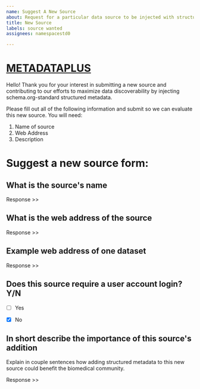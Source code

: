 ```yaml
---
name: Suggest A New Source
about: Request for a particular data source to be injected with structured metadata
title: New Source
labels: source wanted
assignees: namespacestd0

---
```


# [METADATAPLUS](http://metadataplus.biothings.io/)

Hello! 
Thank you for your interest in submitting a new source and contributing to our efforts to maximize data discoverability by injecting schema.org-standard structured metadata. 

Please fill out all of the following information and submit so we can evaluate this new source.
You will need:

 1. Name of source
 2. Web Address
 3. Description

# Suggest a new source form:


## What is the source's name

Response >>

## What is the web address of the source

Response >>

## Example web address of one dataset

Response >>

## Does this source require a user account login? Y/N


- [ ] Yes
- [x] No


## In short describe the importance of this source's addition

Explain in couple sentences how adding structured metadata to this new source could benefit the biomedical community.

Response >>
